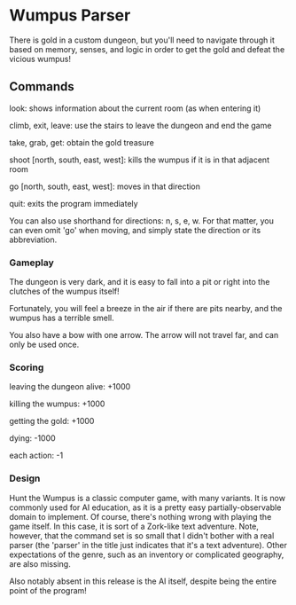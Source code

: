 # Wumpus Parser

There is gold in a custom dungeon, but you'll need to navigate through it based on memory, senses, and logic in order to get the gold and defeat the vicious wumpus!

## Commands

look: shows information about the current room (as when entering it)

climb, exit, leave: use the stairs to leave the dungeon and end the game

take, grab, get: obtain the gold treasure

shoot [north, south, east, west]: kills the wumpus if it is in that adjacent room

go [north, south, east, west]: moves in that direction

quit: exits the program immediately

You can also use shorthand for directions: n, s, e, w. For that matter, you can even omit 'go' when moving, and simply state the direction or its abbreviation.


### Gameplay

The dungeon is very dark, and it is easy to fall into a pit or right into the clutches of the wumpus itself!

Fortunately, you will feel a breeze in the air if there are pits nearby, and the wumpus has a terrible smell.

You also have a bow with one arrow. The arrow will not travel far, and can only be used once.


### Scoring

leaving the dungeon alive: +1000

killing the wumpus: +1000

getting the gold: +1000

dying: -1000

each action: -1


### Design

Hunt the Wumpus is a classic computer game, with many variants. It is now commonly used for AI education, as it is a pretty easy partially-observable domain to implement. Of course, there's nothing wrong with playing the game itself. In this case, it is sort of a Zork-like text adventure. Note, however, that the command set is so small that I didn't bother with a real parser (the 'parser' in the title just indicates that it's a text adventure). Other expectations of the genre, such as an inventory or complicated geography, are also missing.

Also notably absent in this release is the AI itself, despite being the entire point of the program!